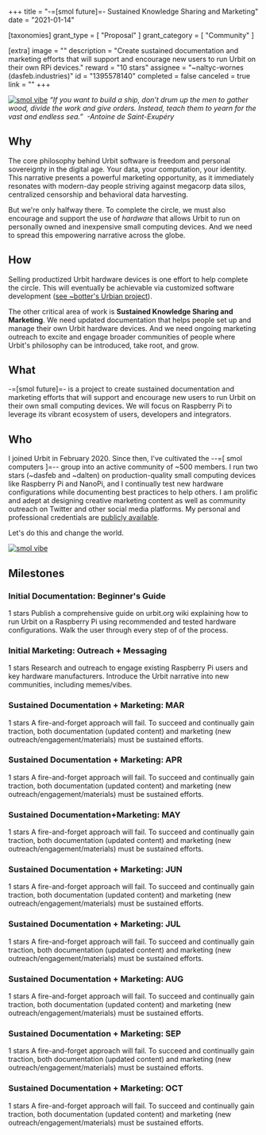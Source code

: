 +++
title = "-=[smol future]=- Sustained Knowledge Sharing and Marketing"
date = "2021-01-14"

[taxonomies]
grant_type = [ "Proposal" ]
grant_category = [ "Community" ]

[extra]
image = ""
description = "Create sustained documentation and marketing efforts that will support and encourage new users to run Urbit on their own RPi devices."
reward = "10 stars"
assignee = "~naltyc-wornes (dasfeb.industries)"
id = "1395578140"
completed = false
canceled = true
link = ""
+++

[![smol vibe](https://i.gyazo.com/1307af94079e4ab07880a29b9b0ef2fa.png)](https://i.gyazo.com/1307af94079e4ab07880a29b9b0ef2fa.png)
_“If you want to build a ship, don’t drum up the men to gather wood, divide the work and give orders. Instead, teach them to yearn for the vast and endless sea.”  -Antoine de Saint-Exupéry_

## Why

The core philosophy behind Urbit software is freedom and personal sovereignty in the digital age. Your data, your computation, your identity. This narrative presents a powerful marketing opportunity, as it immediately resonates with modern-day people striving against megacorp data silos, centralized censorship and behavioral data harvesting.

But we're only halfway there. To complete the circle, we must also encourage and support the use of _hardware_ that allows Urbit to run on personally owned and inexpensive small computing devices. And we need to spread this empowering narrative across the globe.

## How

Selling productized Urbit hardware devices is one effort to help complete the circle. This will eventually be achievable via customized software development ([see ~botter's Urbian project](https://grants.urbit.org/proposals/337545546)).

The other critical area of work is **Sustained Knowledge Sharing and Marketing**. We need updated documentation that helps people set up and manage their own Urbit hardware devices. And we need ongoing marketing outreach to excite and engage broader communities of people where Urbit's philosophy can be introduced, take root, and grow.

## What

-=[smol future]=- is a project to create sustained documentation and marketing efforts that will support and encourage new users to run Urbit on their own small computing devices. We will focus on Raspberry Pi to leverage its vibrant ecosystem of users, developers and integrators.

## Who

I joined Urbit in February 2020. Since then, I've cultivated the --=[ smol computers ]=-- group into an active community of ~500 members. I run two stars (~dasfeb and ~dalten) on production-quality small computing devices like Raspberry Pi and NanoPi, and I continually test new hardware configurations while documenting best practices to help others. I am prolific and adept at designing creative marketing content as well as community outreach on Twitter and other social media platforms. My personal and professional credentials are [publicly available](https://johnlester.me).

Let's do this and change the world.

[![smol vibe](https://i.gyazo.com/2346666e5b40623353fee1dca42f9879.jpg)](https://i.gyazo.com/2346666e5b40623353fee1dca42f9879.jpg)

## Milestones

### Initial Documentation: Beginner's Guide

1 stars
Publish a comprehensive guide on urbit.org wiki explaining how to run Urbit on a Raspberry Pi using recommended and tested hardware configurations. Walk the user through every step of of the process.

### Initial Marketing: Outreach + Messaging

1 stars
Research and outreach to engage existing Raspberry Pi users and key hardware manufacturers. Introduce the Urbit narrative into new communities, including memes/vibes.

### Sustained Documentation + Marketing: MAR

1 stars
A fire-and-forget approach will fail. To succeed and continually gain traction, both documentation (updated content) and marketing (new outreach/engagement/materials) must be sustained efforts.

### Sustained Documentation + Marketing: APR

1 stars
A fire-and-forget approach will fail. To succeed and continually gain traction, both documentation (updated content) and marketing (new outreach/engagement/materials) must be sustained efforts.

### Sustained Documentation+Marketing: MAY

1 stars
A fire-and-forget approach will fail. To succeed and continually gain traction, both documentation (updated content) and marketing (new outreach/engagement/materials) must be sustained efforts.

### Sustained Documentation + Marketing: JUN

1 stars
A fire-and-forget approach will fail. To succeed and continually gain traction, both documentation (updated content) and marketing (new outreach/engagement/materials) must be sustained efforts.

### Sustained Documentation + Marketing: JUL

1 stars
A fire-and-forget approach will fail. To succeed and continually gain traction, both documentation (updated content) and marketing (new outreach/engagement/materials) must be sustained efforts.

### Sustained Documentation + Marketing: AUG

1 stars
A fire-and-forget approach will fail. To succeed and continually gain traction, both documentation (updated content) and marketing (new outreach/engagement/materials) must be sustained efforts.

### Sustained Documentation + Marketing: SEP

1 stars
A fire-and-forget approach will fail. To succeed and continually gain traction, both documentation (updated content) and marketing (new outreach/engagement/materials) must be sustained efforts.

### Sustained Documentation + Marketing: OCT

1 stars
A fire-and-forget approach will fail. To succeed and continually gain traction, both documentation (updated content) and marketing (new outreach/engagement/materials) must be sustained efforts.
